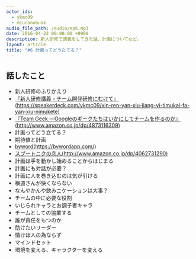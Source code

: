```yaml
---
actor_ids:
  - ykmc09
  - miuranobuak
audio_file_path: /audio/ep6.mp3
date: 2016-04-22 00:00:00 +0900
description: 新人研修で講義をしてきた話、計画についてなど。
layout: article
title: "#6 計画ってどうたてる？"
---
```


## 話したこと
- 新人研修のふりかえり
- [『新人研修講義 - チーム開発研修にむけて』(https://speakerdeck.com/ykmc09/xin-ren-yan-xiu-jiang-yi-timukai-fa-yan-xiu-nimukete)](https://speakerdeck.com/ykmc09/xin-ren-yan-xiu-jiang-yi-timukai-fa-yan-xiu-nimukete)
- [『Team Geek ―Googleのギークたちはいかにしてチームを作るのか』(http://www.amazon.co.jp/dp/4873116309)](http://www.amazon.co.jp/dp/4873116309)
- 計画ってどう立てる？
- 期待値と計画
- [byword(https://bywordapp.com/)](https://bywordapp.com/)
- [スプートニクの恋人(http://www.amazon.co.jp/dp/4062731290)](http://www.amazon.co.jp/dp/4062731290)
- 計画は手を動かし始めることからはじまる
- 計画にも対話が必要？
- 計画に人を巻き込むのは気が引ける
- 横道さんが快くならない
- なんやかんや飲みニケーションは大事？
- チームの中に必要な役割
- いじられキャラとお調子者キャラ
- チームとしての協業する
- 誰が責任をもつのか
- 助けたいリーダー
- 情けは人の為ならず
- マインドセット
- 環境を変える、キャラクターを変える